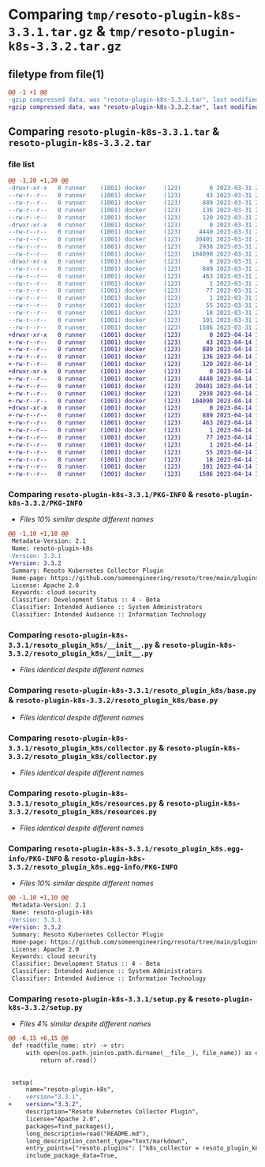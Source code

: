 # Comparing `tmp/resoto-plugin-k8s-3.3.1.tar.gz` & `tmp/resoto-plugin-k8s-3.3.2.tar.gz`

## filetype from file(1)

```diff
@@ -1 +1 @@
-gzip compressed data, was "resoto-plugin-k8s-3.3.1.tar", last modified: Fri Mar 31 23:54:22 2023, max compression
+gzip compressed data, was "resoto-plugin-k8s-3.3.2.tar", last modified: Fri Apr 14 16:16:44 2023, max compression
```

## Comparing `resoto-plugin-k8s-3.3.1.tar` & `resoto-plugin-k8s-3.3.2.tar`

### file list

```diff
@@ -1,20 +1,20 @@
-drwxr-xr-x   0 runner    (1001) docker     (123)        0 2023-03-31 23:54:22.036877 resoto-plugin-k8s-3.3.1/
--rw-r--r--   0 runner    (1001) docker     (123)       43 2023-03-31 23:51:12.000000 resoto-plugin-k8s-3.3.1/MANIFEST.in
--rw-r--r--   0 runner    (1001) docker     (123)      889 2023-03-31 23:54:22.036877 resoto-plugin-k8s-3.3.1/PKG-INFO
--rw-r--r--   0 runner    (1001) docker     (123)      136 2023-03-31 23:51:12.000000 resoto-plugin-k8s-3.3.1/README.md
--rw-r--r--   0 runner    (1001) docker     (123)      120 2023-03-31 23:51:12.000000 resoto-plugin-k8s-3.3.1/requirements.txt
-drwxr-xr-x   0 runner    (1001) docker     (123)        0 2023-03-31 23:54:22.036877 resoto-plugin-k8s-3.3.1/resoto_plugin_k8s/
--rw-r--r--   0 runner    (1001) docker     (123)     4440 2023-03-31 23:51:12.000000 resoto-plugin-k8s-3.3.1/resoto_plugin_k8s/__init__.py
--rw-r--r--   0 runner    (1001) docker     (123)    20401 2023-03-31 23:51:12.000000 resoto-plugin-k8s-3.3.1/resoto_plugin_k8s/base.py
--rw-r--r--   0 runner    (1001) docker     (123)     2938 2023-03-31 23:51:12.000000 resoto-plugin-k8s-3.3.1/resoto_plugin_k8s/collector.py
--rw-r--r--   0 runner    (1001) docker     (123)   104090 2023-03-31 23:51:12.000000 resoto-plugin-k8s-3.3.1/resoto_plugin_k8s/resources.py
-drwxr-xr-x   0 runner    (1001) docker     (123)        0 2023-03-31 23:54:22.036877 resoto-plugin-k8s-3.3.1/resoto_plugin_k8s.egg-info/
--rw-r--r--   0 runner    (1001) docker     (123)      889 2023-03-31 23:54:22.000000 resoto-plugin-k8s-3.3.1/resoto_plugin_k8s.egg-info/PKG-INFO
--rw-r--r--   0 runner    (1001) docker     (123)      463 2023-03-31 23:54:22.000000 resoto-plugin-k8s-3.3.1/resoto_plugin_k8s.egg-info/SOURCES.txt
--rw-r--r--   0 runner    (1001) docker     (123)        1 2023-03-31 23:54:22.000000 resoto-plugin-k8s-3.3.1/resoto_plugin_k8s.egg-info/dependency_links.txt
--rw-r--r--   0 runner    (1001) docker     (123)       77 2023-03-31 23:54:22.000000 resoto-plugin-k8s-3.3.1/resoto_plugin_k8s.egg-info/entry_points.txt
--rw-r--r--   0 runner    (1001) docker     (123)        1 2023-03-31 23:54:22.000000 resoto-plugin-k8s-3.3.1/resoto_plugin_k8s.egg-info/not-zip-safe
--rw-r--r--   0 runner    (1001) docker     (123)       55 2023-03-31 23:54:22.000000 resoto-plugin-k8s-3.3.1/resoto_plugin_k8s.egg-info/requires.txt
--rw-r--r--   0 runner    (1001) docker     (123)       18 2023-03-31 23:54:22.000000 resoto-plugin-k8s-3.3.1/resoto_plugin_k8s.egg-info/top_level.txt
--rw-r--r--   0 runner    (1001) docker     (123)      101 2023-03-31 23:54:22.036877 resoto-plugin-k8s-3.3.1/setup.cfg
--rw-r--r--   0 runner    (1001) docker     (123)     1586 2023-03-31 23:51:12.000000 resoto-plugin-k8s-3.3.1/setup.py
+drwxr-xr-x   0 runner    (1001) docker     (123)        0 2023-04-14 16:16:44.356037 resoto-plugin-k8s-3.3.2/
+-rw-r--r--   0 runner    (1001) docker     (123)       43 2023-04-14 16:14:07.000000 resoto-plugin-k8s-3.3.2/MANIFEST.in
+-rw-r--r--   0 runner    (1001) docker     (123)      889 2023-04-14 16:16:44.356037 resoto-plugin-k8s-3.3.2/PKG-INFO
+-rw-r--r--   0 runner    (1001) docker     (123)      136 2023-04-14 16:14:07.000000 resoto-plugin-k8s-3.3.2/README.md
+-rw-r--r--   0 runner    (1001) docker     (123)      120 2023-04-14 16:14:07.000000 resoto-plugin-k8s-3.3.2/requirements.txt
+drwxr-xr-x   0 runner    (1001) docker     (123)        0 2023-04-14 16:16:44.356037 resoto-plugin-k8s-3.3.2/resoto_plugin_k8s/
+-rw-r--r--   0 runner    (1001) docker     (123)     4440 2023-04-14 16:14:07.000000 resoto-plugin-k8s-3.3.2/resoto_plugin_k8s/__init__.py
+-rw-r--r--   0 runner    (1001) docker     (123)    20401 2023-04-14 16:14:07.000000 resoto-plugin-k8s-3.3.2/resoto_plugin_k8s/base.py
+-rw-r--r--   0 runner    (1001) docker     (123)     2938 2023-04-14 16:14:07.000000 resoto-plugin-k8s-3.3.2/resoto_plugin_k8s/collector.py
+-rw-r--r--   0 runner    (1001) docker     (123)   104090 2023-04-14 16:14:07.000000 resoto-plugin-k8s-3.3.2/resoto_plugin_k8s/resources.py
+drwxr-xr-x   0 runner    (1001) docker     (123)        0 2023-04-14 16:16:44.356037 resoto-plugin-k8s-3.3.2/resoto_plugin_k8s.egg-info/
+-rw-r--r--   0 runner    (1001) docker     (123)      889 2023-04-14 16:16:44.000000 resoto-plugin-k8s-3.3.2/resoto_plugin_k8s.egg-info/PKG-INFO
+-rw-r--r--   0 runner    (1001) docker     (123)      463 2023-04-14 16:16:44.000000 resoto-plugin-k8s-3.3.2/resoto_plugin_k8s.egg-info/SOURCES.txt
+-rw-r--r--   0 runner    (1001) docker     (123)        1 2023-04-14 16:16:44.000000 resoto-plugin-k8s-3.3.2/resoto_plugin_k8s.egg-info/dependency_links.txt
+-rw-r--r--   0 runner    (1001) docker     (123)       77 2023-04-14 16:16:44.000000 resoto-plugin-k8s-3.3.2/resoto_plugin_k8s.egg-info/entry_points.txt
+-rw-r--r--   0 runner    (1001) docker     (123)        1 2023-04-14 16:16:44.000000 resoto-plugin-k8s-3.3.2/resoto_plugin_k8s.egg-info/not-zip-safe
+-rw-r--r--   0 runner    (1001) docker     (123)       55 2023-04-14 16:16:44.000000 resoto-plugin-k8s-3.3.2/resoto_plugin_k8s.egg-info/requires.txt
+-rw-r--r--   0 runner    (1001) docker     (123)       18 2023-04-14 16:16:44.000000 resoto-plugin-k8s-3.3.2/resoto_plugin_k8s.egg-info/top_level.txt
+-rw-r--r--   0 runner    (1001) docker     (123)      101 2023-04-14 16:16:44.356037 resoto-plugin-k8s-3.3.2/setup.cfg
+-rw-r--r--   0 runner    (1001) docker     (123)     1586 2023-04-14 16:14:07.000000 resoto-plugin-k8s-3.3.2/setup.py
```

### Comparing `resoto-plugin-k8s-3.3.1/PKG-INFO` & `resoto-plugin-k8s-3.3.2/PKG-INFO`

 * *Files 10% similar despite different names*

```diff
@@ -1,10 +1,10 @@
 Metadata-Version: 2.1
 Name: resoto-plugin-k8s
-Version: 3.3.1
+Version: 3.3.2
 Summary: Resoto Kubernetes Collector Plugin
 Home-page: https://github.com/someengineering/resoto/tree/main/plugins/k8s
 License: Apache 2.0
 Keywords: cloud security
 Classifier: Development Status :: 4 - Beta
 Classifier: Intended Audience :: System Administrators
 Classifier: Intended Audience :: Information Technology
```

### Comparing `resoto-plugin-k8s-3.3.1/resoto_plugin_k8s/__init__.py` & `resoto-plugin-k8s-3.3.2/resoto_plugin_k8s/__init__.py`

 * *Files identical despite different names*

### Comparing `resoto-plugin-k8s-3.3.1/resoto_plugin_k8s/base.py` & `resoto-plugin-k8s-3.3.2/resoto_plugin_k8s/base.py`

 * *Files identical despite different names*

### Comparing `resoto-plugin-k8s-3.3.1/resoto_plugin_k8s/collector.py` & `resoto-plugin-k8s-3.3.2/resoto_plugin_k8s/collector.py`

 * *Files identical despite different names*

### Comparing `resoto-plugin-k8s-3.3.1/resoto_plugin_k8s/resources.py` & `resoto-plugin-k8s-3.3.2/resoto_plugin_k8s/resources.py`

 * *Files identical despite different names*

### Comparing `resoto-plugin-k8s-3.3.1/resoto_plugin_k8s.egg-info/PKG-INFO` & `resoto-plugin-k8s-3.3.2/resoto_plugin_k8s.egg-info/PKG-INFO`

 * *Files 10% similar despite different names*

```diff
@@ -1,10 +1,10 @@
 Metadata-Version: 2.1
 Name: resoto-plugin-k8s
-Version: 3.3.1
+Version: 3.3.2
 Summary: Resoto Kubernetes Collector Plugin
 Home-page: https://github.com/someengineering/resoto/tree/main/plugins/k8s
 License: Apache 2.0
 Keywords: cloud security
 Classifier: Development Status :: 4 - Beta
 Classifier: Intended Audience :: System Administrators
 Classifier: Intended Audience :: Information Technology
```

### Comparing `resoto-plugin-k8s-3.3.1/setup.py` & `resoto-plugin-k8s-3.3.2/setup.py`

 * *Files 4% similar despite different names*

```diff
@@ -6,15 +6,15 @@
 def read(file_name: str) -> str:
     with open(os.path.join(os.path.dirname(__file__), file_name)) as of:
         return of.read()
 
 
 setup(
     name="resoto-plugin-k8s",
-    version="3.3.1",
+    version="3.3.2",
     description="Resoto Kubernetes Collector Plugin",
     license="Apache 2.0",
     packages=find_packages(),
     long_description=read("README.md"),
     long_description_content_type="text/markdown",
     entry_points={"resoto.plugins": ["k8s_collector = resoto_plugin_k8s:KubernetesCollectorPlugin"]},
     include_package_data=True,
```

